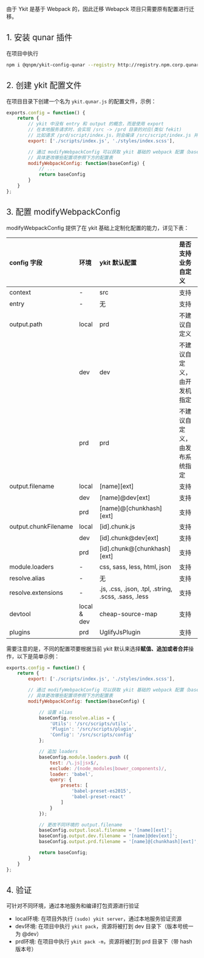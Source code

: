 由于 Ykit 是基于 Webpack 的，因此迁移 Webapck 项目只需要原有配置进行迁移。

<h2 style="font-weight: normal"> 1. 安装 qunar 插件 </h2>

在项目中执行

```sh
npm i @qnpm/ykit-config-qunar --registry http://registry.npm.corp.qunar.com/ --save
```

<h2 style="font-weight: normal"> 2. 创建 ykit 配置文件 </h2>

在项目目录下创建一个名为 `ykit.qunar.js` 的配置文件，示例：

```javascript
exports.config = function() {
    return {
        // ykit 中没有 entry 和 output 的概念，而是使用 export
        // 在本地服务请求时，会实现 /src -> /prd 目录的对应(类似 fekit)
        // 比如请求 /prd/script/index.js，则会编译 /src/script/index.js 并返回编译结果
        export: ['./scripts/index.js', './styles/index.scss'],

        // 通过 modifyWebpackConfig 可以获取 ykit 基础的 webpack 配置（baseConfig）并进行修改
        // 具体更改哪些配置项参照下方的配置表
        modifyWebpackConfig: function(baseConfig) {
            // ...
            return baseConfig
        }
    }
};
```

<h2 style="font-weight: normal"> 3. 配置 modifyWebpackConfig </h2>

modifyWebpackConfig 提供了在 ykit 基础上定制化配置的能力，详见下表：

| config 字段 | 环境 |ykit 默认配置 | 是否支持业务自定义 |
| :----------- | :-- |:---------- | :---- |
| context      | - | src         | 支持 |
| entry        | - | 无           | 支持 |
| output.path | local | prd | 不建议自定义 |
|  | dev | dev | 不建议自定义，由开发机指定 |
|  | prd | prd | 不建议自定义，由发布系统指定 |
| output.filename | local | [name][ext] | 支持 |
|  | dev | [name]@dev[ext] | 支持 |
|  | prd | [name]@[chunkhash][ext] | 支持 |
| output.chunkFilename | local | [id].chunk.js | 支持 |
|  | dev | [id].chunk@dev[ext] | 支持 |
|  | prd | [id].chunk@[chunkhash][ext] | 支持 |
| module.loaders | - | css, sass, less, html, json | 支持 |
| resolve.alias | - | 无 | 支持 |
| resolve.extensions | - | .js, .css, .json, .tpl, .string, .scss, .sass, .less | 支持 |
| devtool | local & dev | cheap-source-map | 支持 |
| plugins | prd | UglifyJsPlugin | 支持 |

需要注意的是，不同的配置项要根据当前 ykit 默认来选择**赋值、追加或者合并**操作，以下是简单示例：

```javascript
exports.config = function() {
    return {
        export: ['./scripts/index.js', './styles/index.scss'],

        // 通过 modifyWebpackConfig 可以获取 ykit 基础的 webpack 配置（baseConfig）并进行修改
        // 具体更改哪些配置项参照下方的配置表
        modifyWebpackConfig: function(baseConfig) {

            // 设置 alias
            baseConfig.resolve.alias = {
                'Utils': '/src/scripts/utils',
                'Plugin': '/src/scripts/plugin',
                'Config': '/src/scripts/config'
            };

            // 追加 loaders
            baseConfig.module.loaders.push ({
                test: /\.js|jsx$/,
                exclude: /(node_modules|bower_components)/,
                loader: 'babel',
                query: {
                    presets: [
                        'babel-preset-es2015',
                        'babel-preset-react'
                    ]
                }
            });

            // 更改不同环境的 output.filename
            baseConfig.output.local.filename = '[name][ext]';
            baseConfig.output.dev.filename = '[name]@dev[ext]';
            baseConfig.output.prd.filename = '[name]@[chunkhash][ext]';

            return baseConfig;
        }
    }
};
```

<h2 style="font-weight: normal"> 4. 验证 </h2>

可针对不同环境，通过本地服务和编译打包资源进行验证

- local环境: 在项目外执行 `(sudo) ykit server`，通过本地服务验证资源
- dev环境: 在项目中执行 `ykit pack`，资源将被打到 dev 目录下（版本号统一为 @dev）
- prd环境: 在项目中执行 `ykit pack -m`，资源将被打到 prd 目录下（带 hash 版本号）

[1]: ./docs-配置.html
